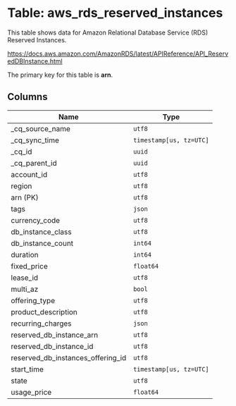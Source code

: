 # Table: aws_rds_reserved_instances

This table shows data for Amazon Relational Database Service (RDS) Reserved Instances.

https://docs.aws.amazon.com/AmazonRDS/latest/APIReference/API_ReservedDBInstance.html

The primary key for this table is **arn**.

## Columns

| Name          | Type          |
| ------------- | ------------- |
|_cq_source_name|`utf8`|
|_cq_sync_time|`timestamp[us, tz=UTC]`|
|_cq_id|`uuid`|
|_cq_parent_id|`uuid`|
|account_id|`utf8`|
|region|`utf8`|
|arn (PK)|`utf8`|
|tags|`json`|
|currency_code|`utf8`|
|db_instance_class|`utf8`|
|db_instance_count|`int64`|
|duration|`int64`|
|fixed_price|`float64`|
|lease_id|`utf8`|
|multi_az|`bool`|
|offering_type|`utf8`|
|product_description|`utf8`|
|recurring_charges|`json`|
|reserved_db_instance_arn|`utf8`|
|reserved_db_instance_id|`utf8`|
|reserved_db_instances_offering_id|`utf8`|
|start_time|`timestamp[us, tz=UTC]`|
|state|`utf8`|
|usage_price|`float64`|
